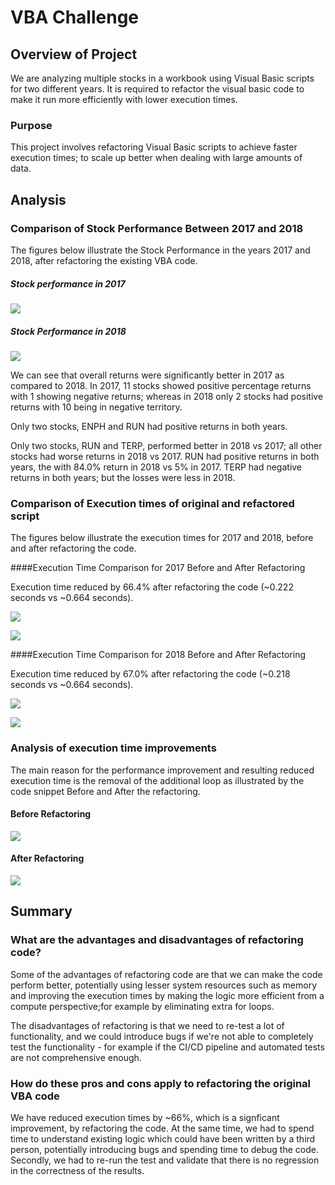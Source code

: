# VBA Challenge

## Overview of Project
We are analyzing multiple stocks in a workbook using Visual Basic scripts for two different years. It is required to refactor the visual basic code to make it run more efficiently with lower execution times.

### Purpose
This project involves refactoring Visual Basic scripts to achieve faster execution times; to scale up better when dealing with large amounts of data.

## Analysis

### Comparison of Stock Performance Between 2017 and 2018

The figures below illustrate the Stock Performance in the years 2017 and 2018, after refactoring the existing VBA code.

##### Stock performance in 2017
![](Resources/Stock_Performance_2017.PNG)

##### Stock Performance in 2018
![](resources/Stock_Performance_2018.PNG)

We can see that overall returns were significantly better in 2017 as compared to 2018. In 2017, 11 stocks showed positive percentage returns with 1 showing negative returns; whereas in 2018 only 2 stocks had positive returns with 10 being in negative territory.

Only two stocks, ENPH and RUN had positive returns in both years.

Only two stocks, RUN and TERP, performed better in 2018 vs 2017; all other stocks had worse returns in 2018 vs 2017. RUN had positive returns in both years, the with 84.0% return in 2018 vs 5% in 2017. TERP had negative returns in both years; but the losses were less in 2018.

### Comparison of Execution times of original and refactored script

The figures below illustrate the execution times for 2017 and 2018, before and after refactoring the code.

####Execution Time Comparison for 2017 Before and After Refactoring

Execution time reduced by 66.4% after refactoring the code (~0.222 seconds vs ~0.664 seconds).

![](resources/Execution_Times_2017_Before_Refactoring.PNG)

![](resources/Execution_Times_2017_After_Refactoring.PNG)


####Execution Time Comparison for 2018 Before and After Refactoring

Execution time reduced by 67.0% after refactoring the code (~0.218 seconds vs ~0.664 seconds).

![](resources/Execution_Times_2018_Before_Refactoring.PNG)

![](resources/Execution_Times_2018_After_Refactoring.PNG)

### Analysis of execution time improvements

The main reason for the performance improvement and resulting reduced execution time is the removal of the additional loop as illustrated by the code snippet Before and After the refactoring.

#### Before Refactoring

![](resources/Two_Loops_Before_Refactoring.PNG)

#### After Refactoring

![](resources/Single_Loop_After_Refactoring.PNG)

## Summary

### What are the advantages and disadvantages of refactoring code?

Some of the advantages of refactoring code are that we can make the code perform better, potentially using lesser system resources such as memory and improving the execution times by making the logic more efficient from a compute perspective;for example by eliminating extra for loops.

The disadvantages of refactoring is that we need to re-test a lot of functionality, and we could introduce bugs if we're not able to completely test the functionality - for example if the CI/CD pipeline and automated tests are not comprehensive enough.


### How do these pros and cons apply to refactoring the original VBA code

We have reduced execution times by ~66%, which is a signficant improvement, by refactoring the code. At the same time, we had to spend time to understand existing logic which could have been written by a third person, potentially introducing bugs and spending time to debug the code. Secondly, we had to re-run the test and validate that there is no regression in the correctness of the results.


